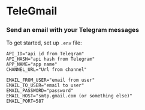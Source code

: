 # TeleGmail

### Send an email with your Telegram messages

To get started, set up `.env` file:

```
API_ID="api id from Telegram"
API_HASH="api hash from Telegram"
APP_NAME="app name"
CHANNEL_URL="Url from channel"

EMAIL_FROM_USER="email from user"
EMAIL_TO_USER="email to user"
EMAIL_PASSWORD="password"
EMAIL_HOST="smtp.gmail.com (or something else)"
EMAIL_PORT=587
```
